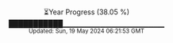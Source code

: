<p align="center">
⏳Year Progress (38.05 %) <br>
███████████▁▁▁▁▁▁▁▁▁▁▁▁▁▁▁▁▁▁▁ <br>
<sub>Updated: Sun, 19 May 2024 06:21:53 GMT</sub>
</p>

